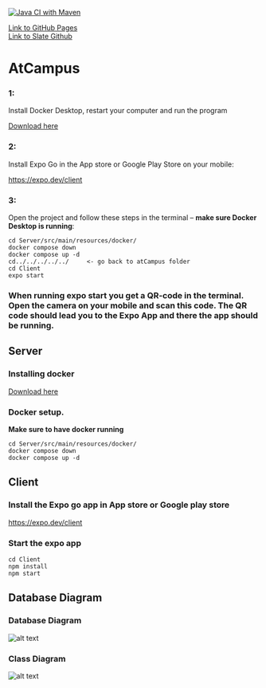 [![Java CI with Maven](https://github.com/ToMrArcher/AtCampus/actions/workflows/maven.yml/badge.svg)](https://github.com/ToMrArcher/AtCampus/actions/workflows/maven.yml)

[Link to GitHub Pages](https://tomrarcher.github.io/atcampus-slate) <br>
[Link to Slate Github](https://github.com/tomrarcher/atcampus-slate)

# AtCampus 


### 1:
Install Docker Desktop, restart your computer and run the program

[Download here](https://docs.docker.com/get-docker/)

### 2: 
Install Expo Go in the App store or Google Play Store on your mobile:

https://expo.dev/client

### 3:
Open the project and follow these steps in the terminal – **make sure Docker Desktop is running**: 
```console
cd Server/src/main/resources/docker/
docker compose down
docker compose up -d
cd../../../../../     <- go back to atCampus folder
cd Client
expo start
```

### When running expo start you get a QR-code in the terminal. Open the camera on your mobile and scan this code. The QR code should lead you to the Expo App and there the app should be running. 


## Server

### Installing docker
[Download here](https://docs.docker.com/get-docker/)

### Docker setup.
**Make sure to have docker running**
```console
cd Server/src/main/resources/docker/
docker compose down
docker compose up -d
```
## Client


### Install the Expo go app in App store or Google play store
https://expo.dev/client

### Start the expo app

```console
cd Client
npm install
npm start
```

## Database Diagram

### Database Diagram
![alt text](https://www.plantuml.com/plantuml/png/hLHDRzGm4BtdL_ZMWXIsV5IWI8WY97e0LQY8S-HDPdTTsPvWEuMgs__EEhEErzwwuj2zh3plvUNvpKmkhEF6ZKfM9nld1jii5eFasbTUTQWMkBo1pjMzu6l3rKbLWNR2tR5V5eozhzZkzvADkqCh-eP9r6ls-P9zce2wzd-4heInhjLSGSDkkUast9o-FNl1hguYH_8ZohkC0eeB6U7NPna-S6l_eEaZvStvUKRPe8PMZse9va0fOzbkWoZtD_hwBLKmwCCeWYiXeHMAho6r4KazTz1s1hY3dLL_SaA1rtcO4_uvEGWHavzoo8GdwSLuekYbmN6O-xRsfqdp-oEQ11Sa8zw3xOmOd43TC0T_NSHA8H1QofX0tYkX8tRgSxFvgyin9eCwtJePrgTlJfo0vjOU0uHjL_mMZN3Gi2MY1AxPHxRYqaBWJ6vlKEZSRDQUQ_WzWdLPbmnLdz7pV_ZvWTO56mC-yNP2dN3oeDtlQLHcU8dz7Or8KYvsyV1QmNnofRaO7Nz1fK37y3ewbuqJ8JSN4V8NVULeY2LESOgJ_uXd0TEdnCuXqxbeDn2ohVoGx_arIfX5pUvGL2JKosKVtMo7MaEIfPvuE6k9Vyoo1wphxNR_EKjhuVPKtHVZo_RaxRQkyPvs8wt5vQu8FQxd4d6zw942vWS_k8nYORW2ubdL53KxDdy1kX-L_0S0)

### Class Diagram
![alt text](https://www.plantuml.com/plantuml/png/rLVDRjms4BxlK-ZMBM3NzqLXE6cCOe7M2EBs0MHfl6OXYIf9nJ2Cl7ibQfOVEI5JkUWbFYoa-VbcvflXYBwnhZPkwhlT3q_EZVPmTJLszR18VcfqVzLqjRMNhQfFfkvtEpKuCezrGzMVbimd6lNhhfh_7jNGBfBRmIdtylxbjgzLjwVbzr3TEwE6qu-72XPVEocoxr_kcoUjkzLaRwENGnMhPgZV9rS_TFIRikvdm5uNS3yQlUJFm2E_CJAKtuR-4fV_gz7JcDRlHOXvL_Uq7-OV4910mpnA6yB_oeT4_YARbiayY14PXU-dy8WEPecI5PMm8xlz2S-7bTGjyA8ixc1QLDBMC0AvhYIM2JApd0B7p9zRb8EDxKI-sheKSv4muh_G8uXP70KRl-Y-fq44O26QW8ZxCJmUAeX5800K3yFV4yLrtUbgeEUg9_UaMrkfVkneWQ0szVwaEuBNYTmYE9EH8nRw1SXlA3-OzsG-guPMd9jtazFFob1RJRog3c5fIGjFipV1mSwXU2MWYhOsZCrv379M8yOs367EpZ11Q-LPf9c2PstQsw7HBPaPBHLuU_sPZ54jLPsk_R5SJ_cmC3pnWrZM7yZLghFh54t3qfn5l6M_m-DTroqAkvyjilkQKS-ROHtwOpjRQxarfIyoEhPx1HUHoJIsjQEl32-gAHGP5nm3U7z3fpaucKNgkSfOoudqjNnl8tcAJpA2G-8zkAjUPVVV-lgmiPV97aM6mkxDdywwzGFzX_OQtw5ZwB4Sfr9S_kh5IMwiB7ofDtbY80Kjo9RF7UVARo9rhdkj-ErUwEfMrk0XHtqj7hE-UVBmEKNJYvzGwH3H9ar1iUZB1MSJgBgFNtCmBNKaOMGyCC5R75His_ZoqW8sYlSKwIBuWB4WXEN7uL57h71YWPQFoRk4YuXXUJaogD7MWPUtBxjnzcVY-6dJKiNzQjFt1VUVwyHPqWkxY8n5c3F2kVCMIoLW6Y_20osRXQ9VK9GXm3rV2OlqDrxDxBBj_zu2nfsx44Z8zq1UDIM0R0NCqswml6mAXc4AVY4EVY2P1MbppoXDObtsHfVqmr_KkEXEiRRed3bJOAoxmqPOfLsT4VAz399mGKo5JtgWkwb_81FBUKL6eNaxGEBxF9_pHzNHiQzF8Vo5rthk3Cs_le2cxZxCpoXKCB8M6nSS10-wVM5i29VHYUqu7nOXIlmPhDOWWwIg9TiODJgbXqIkuggumRqQ-Fn9cgAeyMciCcrqodK05ZM2N7Yior664HlwDUuJvY7sI3zrhr49qZxwNwgwlBp6KHOAxEgiIr7BcMHLN5PEX_z-f0BdPkU3PfE7HcQVTyghPVvI9-xBHGjkmuxhBL5GLfy1rbposHMLPsS-Xv41Ddj6nwA26bINNKFPskQZGY6Q18sCbi4ASNOtDBHJt_q3)
